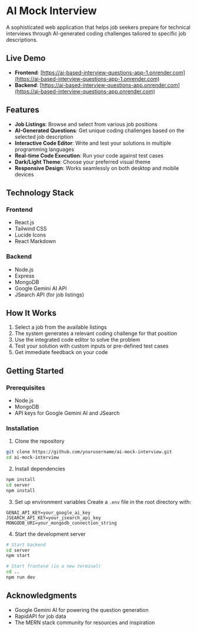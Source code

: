 # AI Mock Interview

A sophisticated web application that helps job seekers prepare for technical interviews through AI-generated coding challenges tailored to specific job descriptions.

## Live Demo

- **Frontend**: [https://ai-based-interview-questions-app-1.onrender.com](https://ai-based-interview-questions-app-1.onrender.com)
- **Backend**: [https://ai-based-interview-questions-app.onrender.com](https://ai-based-interview-questions-app.onrender.com)

## Features

- **Job Listings**: Browse and select from various job positions
- **AI-Generated Questions**: Get unique coding challenges based on the selected job description
- **Interactive Code Editor**: Write and test your solutions in multiple programming languages
- **Real-time Code Execution**: Run your code against test cases
- **Dark/Light Theme**: Choose your preferred visual theme
- **Responsive Design**: Works seamlessly on both desktop and mobile devices

## Technology Stack

### Frontend
- React.js
- Tailwind CSS
- Lucide Icons
- React Markdown

### Backend
- Node.js
- Express
- MongoDB
- Google Gemini AI API
- JSearch API (for job listings)

## How It Works

1. Select a job from the available listings
2. The system generates a relevant coding challenge for that position
3. Use the integrated code editor to solve the problem
4. Test your solution with custom inputs or pre-defined test cases
5. Get immediate feedback on your code

## Getting Started

### Prerequisites
- Node.js
- MongoDB
- API keys for Google Gemini AI and JSearch

### Installation

1. Clone the repository
```bash
git clone https://github.com/yourusername/ai-mock-interview.git
cd ai-mock-interview
```

2. Install dependencies
```bash
npm install
cd server
npm install
```

3. Set up environment variables
Create a `.env` file in the root directory with:
```
GENAI_API_KEY=your_google_ai_key
JSEARCH_API_KEY=your_jsearch_api_key
MONGODB_URI=your_mongodb_connection_string
```

4. Start the development server
```bash
# Start backend
cd server
npm start

# Start frontend (in a new terminal)
cd ..
npm run dev
```


## Acknowledgments

- Google Gemini AI for powering the question generation
- RapidAPI for job data
- The MERN stack community for resources and inspiration
